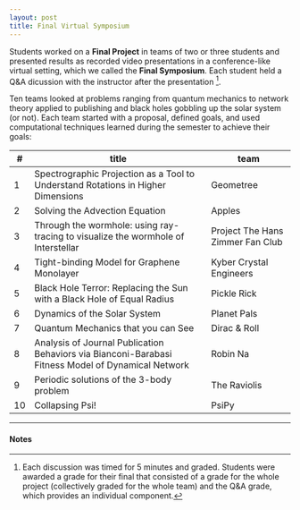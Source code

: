 ```yaml
---
layout: post
title: Final Virtual Symposium
---
```


Students worked on a **Final Project** in teams of two or three students and presented results as recorded video presentations in a conference-like virtual setting, which we called the **Final Symposium**. Each student held a Q&A dicussion with the instructor after the presentation [^1].

Ten teams looked at problems ranging from quantum mechanics to network theory applied to publishing and black holes gobbling up the solar system (or not).
Each team started with a proposal, defined goals, and used computational techniques learned during the semester to achieve their goals:

| #  | title  | team  |
|----|--------|-------|
| 1  | Spectrographic Projection as a Tool to Understand Rotations in Higher Dimensions | Geometree |
| 2 | Solving the Advection Equation  | Apples |
| 3 | Through the wormhole: using ray-tracing to visualize the wormhole of Interstellar | Project The Hans Zimmer Fan Club |
| 4 | Tight-binding Model for Graphene Monolayer | Kyber Crystal Engineers |
| 5 | Black Hole Terror: Replacing the Sun with a Black Hole of Equal Radius | Pickle Rick |
| 6 | Dynamics of the Solar System | Planet Pals |
| 7 | Quantum Mechanics that you can See | Dirac & Roll |
| 8 | Analysis of Journal Publication Behaviors via Bianconi-Barabasi Fitness Model of Dynamical Network | Robin Na |
| 9 | Periodic solutions of the 3-body problem | The Raviolis |
| 10 | Collapsing Psi! | PsiPy |



--------

#### Notes

[^1]: Each discussion was timed for 5 minutes and graded. Students
      were awarded a grade for their final that consisted of a grade
      for the whole project (collectively graded for the whole team)
      and the Q&A grade, which provides an individual component.
	  
